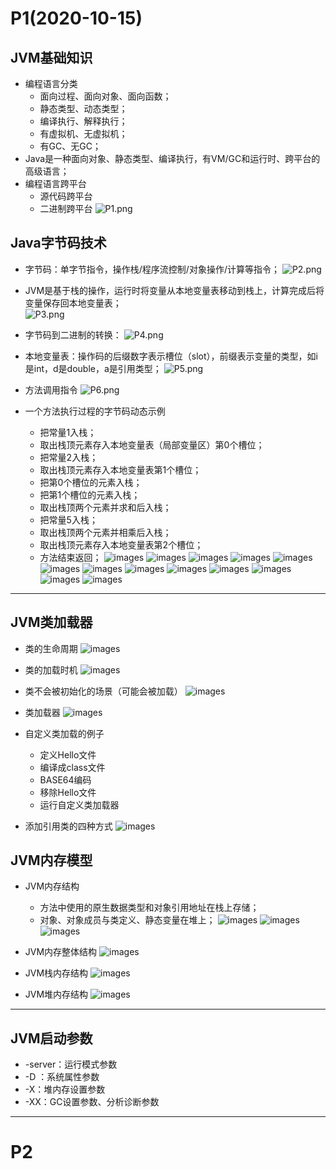 # P1(2020-10-15)
## JVM基础知识
+ 编程语言分类
  + 面向过程、面向对象、面向函数；
  + 静态类型、动态类型；
  + 编译执行、解释执行；
  + 有虚拟机、无虚拟机；
  + 有GC、无GC；
+ Java是一种面向对象、静态类型、编译执行，有VM/GC和运行时、跨平台的高级语言；
+ 编程语言跨平台
  + 源代码跨平台
  + 二进制跨平台
![P1.png](../../../../resources/images/jvm/p1.png)

##  Java字节码技术
+ 字节码：单字节指令，操作栈/程序流控制/对象操作/计算等指令；
![P2.png](../../../../resources/images/jvm/p2.png)

+ JVM是基于栈的操作，运行时将变量从本地变量表移动到栈上，计算完成后将变量保存回本地变量表；   
![P3.png](../../../../resources/images/jvm/p3.png)

+ 字节码到二进制的转换：
![P4.png](../../../../resources/images/jvm/p4.png)

+ 本地变量表：操作码的后缀数字表示槽位（slot），前缀表示变量的类型，如i是int，d是double，a是引用类型；
![P5.png](../../../../resources/images/jvm/p5.png)


+ 方法调用指令
![P6.png](../../../../resources/images/jvm/p6.png)


+ 一个方法执行过程的字节码动态示例
  + 把常量1入栈；
  + 取出栈顶元素存入本地变量表（局部变量区）第0个槽位；
  + 把常量2入栈；
  + 取出栈顶元素存入本地变量表第1个槽位；
  + 把第0个槽位的元素入栈；
  + 把第1个槽位的元素入栈；
  + 取出栈顶两个元素并求和后入栈；
  + 把常量5入栈；
  + 取出栈顶两个元素并相乘后入栈；
  + 取出栈顶元素存入本地变量表第2个槽位；
  + 方法结束返回；
![images](../../../../resources/images/jvm/p7.png)
![images](../../../../resources/images/jvm/p8.png)
![images](../../../../resources/images/jvm/p9.png)
![images](../../../../resources/images/jvm/p10.png)
![images](../../../../resources/images/jvm/p11.png)
![images](../../../../resources/images/jvm/p12.png)
![images](../../../../resources/images/jvm/p13.png)
![images](../../../../resources/images/jvm/p14.png)
![images](../../../../resources/images/jvm/p15.png)
![images](../../../../resources/images/jvm/p16.png)
![images](../../../../resources/images/jvm/p17.png)
![images](../../../../resources/images/jvm/p18.png)
![images](../../../../resources/images/jvm/p19.png)




----
##  JVM类加载器
+ 类的生命周期
![images](../../../../resources/images/jvm/p20.png)


+ 类的加载时机
![images](../../../../resources/images/jvm/p21.png)



+ 类不会被初始化的场景（可能会被加载）
![images](../../../../resources/images/jvm/p22.png)


+ 类加载器
![images](../../../../resources/images/jvm/p23.png)


+ 自定义类加载的例子
   + 定义Hello文件
   + 编译成class文件
   + BASE64编码 
   + 移除Hello文件
   + 运行自定义类加载器

+ 添加引用类的四种方式
![images](../../../../resources/images/jvm/p24.png)




##  JVM内存模型
+ JVM内存结构
  + 方法中使用的原生数据类型和对象引用地址在栈上存储；
  + 对象、对象成员与类定义、静态变量在堆上；
![images](../../../../resources/images/jvm/p25.png)
![images](../../../../resources/images/jvm/p26.png)
![images](../../../../resources/images/jvm/p27.png)

+ JVM内存整体结构
![images](../../../../resources/images/jvm/p28.png)

+ JVM栈内存结构
![images](../../../../resources/images/jvm/p29.png)

+ JVM堆内存结构
![images](../../../../resources/images/jvm/p30.png)


---
##  JVM启动参数
+ -server：运行模式参数
+ -D ：系统属性参数
+ -X：堆内存设置参数
+ -XX：GC设置参数、分析诊断参数



----
# P2





